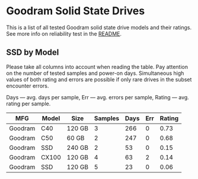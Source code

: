 Goodram Solid State Drives
==========================

This is a list of all tested Goodram solid state drive models and their ratings. See
more info on reliability test in the [README](https://github.com/linuxhw/SMART).

SSD by Model
------------

Please take all columns into account when reading the table. Pay attention on the
number of tested samples and power-on days. Simultaneous high values of both rating
and errors are possible if only rare drives in the subset encounter errors.

Days   — avg. days per sample,
Err    — avg. errors per sample,
Rating — avg. rating per sample.

| MFG       | Model              | Size   | Samples | Days  | Err   | Rating |
|-----------|--------------------|--------|---------|-------|-------|--------|
| Goodram   | C40                | 120 GB | 3       | 266   | 0     | 0.73   |
| Goodram   | C50                | 60 GB  | 2       | 247   | 0     | 0.68   |
| Goodram   | SSD                | 240 GB | 2       | 53    | 0     | 0.15   |
| Goodram   | CX100              | 120 GB | 4       | 63    | 2     | 0.14   |
| Goodram   | SSD                | 120 GB | 5       | 23    | 0     | 0.06   |
